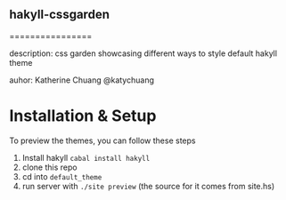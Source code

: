 ## hakyll-cssgarden
================

description: css garden showcasing different ways to style default hakyll theme

auhor: Katherine Chuang @katychuang



Installation & Setup
===

To preview the themes, you can follow these steps

1. Install hakyll `cabal install hakyll`
2. clone this repo
3. cd into `default_theme`
4. run server with `./site preview` (the source for it comes from site.hs)




